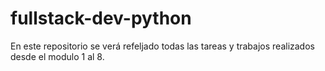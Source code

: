 # fullstack-dev-python
En este repositorio se verá refeljado todas las tareas y trabajos realizados
desde el modulo 1 al 8.
